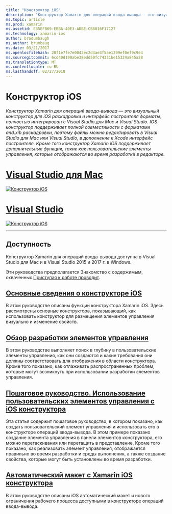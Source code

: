 ```yaml
---
title: "Конструктор iOS"
description: "Конструктор Xamarin для операций ввода-вывода — это визуальный конструктор для iOS раскадровки и интерфейс построителя форматы, полностью интегрирован с Visual Studio для Mac и Visual Studio. IOS конструктор поддерживает полной совместимости с форматами and.xib раскадровки, поэтому файлы можно редактировать в Visual Studio для Mac или Visual Studio, в дополнение к Xcode интерфейс построителя. Кроме того конструктор Xamarin iOS поддерживает дополнительные функции, такие как пользовательские элементы управления, которые отображаются во время разработки в редакторе."
ms.topic: article
ms.prod: xamarin
ms.assetid: E35EFB69-EBBA-40E3-ADBE-CB8016F17127
ms.technology: xamarin-ios
author: bradumbaugh
ms.author: brumbaug
ms.date: 03/21/2017
ms.openlocfilehash: 20f1e7fe7e0042ec2d4ae3f5ae1299ef0ef9c9e4
ms.sourcegitcommit: 6cd40d190abe38edd50fc74331be15324a845a28
ms.translationtype: MT
ms.contentlocale: ru-RU
ms.lasthandoff: 02/27/2018
---
```

# <a name="ios-designer"></a>Конструктор iOS

_Конструктор Xamarin для операций ввода-вывода — это визуальный конструктор для iOS раскадровки и интерфейс построителя форматы, полностью интегрирован с Visual Studio для Mac и Visual Studio. IOS конструктор поддерживает полной совместимости с форматами and.xib раскадровки, поэтому файлы можно редактировать в Visual Studio для Mac или Visual Studio, в дополнение к Xcode интерфейс построителя. Кроме того конструктор Xamarin iOS поддерживает дополнительные функции, такие как пользовательские элементы управления, которые отображаются во время разработки в редакторе._

# <a name="visual-studio-for-mactabvsmac"></a>[Visual Studio для Mac](#tab/vsmac)


[![](images/designer-new1.png "Конструктор iOS")](images/designer-new1.png)


# <a name="visual-studiotabvswin"></a>[Visual Studio](#tab/vswin)


[![](images/designer-vs.png "Конструктор iOS")](images/designer-vs.png)


-----

## <a name="availability"></a>Доступность

Конструктор Xamarin для операций ввода-вывода доступна в Visual Studio для Mac и в Visual Studio 2015 и 2017 г. в Windows.

Эти руководства предполагается Знакомство с содержимым, охваченных [Приступая к работе проводит](~/ios/get-started/index.md).


## <a name="ios-designer-basicsintroductionmd"></a>[Основные сведения о конструкторе iOS](introduction.md)

В этом руководстве описаны функции конструктора Xamarin iOS. Здесь рассмотрены основные конструктора, показывающий, как использовать конструктор для размещения элементов управления визуально и изменение свойств.

##  <a name="designable-controls-overviewios-designable-controls-overviewmd"></a>[Обзор разработки элементов управления](ios-designable-controls-overview.md)

В этом руководстве выполняет поиск в глубину в пользовательские элементы управления, как они создаются и какие требования они должны соответствовать для отображения в области конструктора. Кроме того показано, как отлаживать распространенных проблем, которые могут возникнуть при использовании разработки элементов управления.

##  <a name="walkthrough---using-custom-controls-with-ios-designerios-designable-controls-walkthroughmd"></a>[Пошаговое руководство. Использование пользовательских элементов управления с iOS конструктора](ios-designable-controls-walkthrough.md)

Эта статья содержит пошаговое руководство, в котором показано, как создать пользовательский элемент управления и использовать его в конструкторе операций ввода-вывода. В этом примере показано создание элемента управления в панели элементов конструктора, его можно перетаскивания или перетащить в представление. Кроме того показано, как реализовать элемент управления, отображается правильно во время разработки и среды выполнения, а также создание свойства, которые могут быть установлены во время разработки.

##  <a name="auto-layout-with-the-xamarin-ios-designerdesigner-auto-layoutmd"></a>[Автоматический макет с Xamarin iOS конструктора](designer-auto-layout.md)

В этом руководстве описаны iOS автоматический макет и нового ограничения рабочего процесса доступными в конструкторе операций ввода-вывода.
